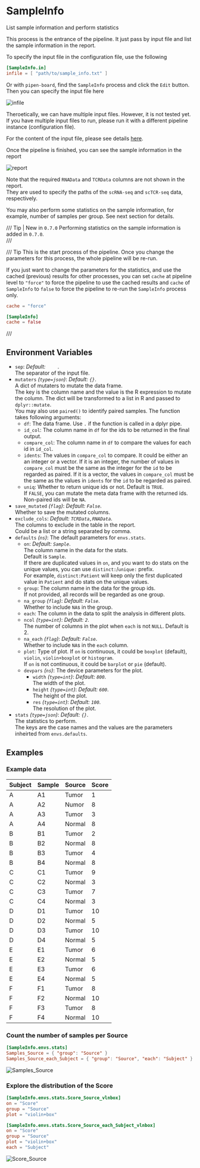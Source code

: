 # SampleInfo

List sample information and perform statistics



This process is the entrance of the pipeline. It just pass by input file and list
the sample information in the report.<br />

To specify the input file in the configuration file, use the following

```toml
[SampleInfo.in]
infile = [ "path/to/sample_info.txt" ]
```

Or with `pipen-board`, find the `SampleInfo` process and click the `Edit` button.<br />
Then you can specify the input file here

![infile](https://pwwang.github.io/immunopipe/processes/images/SampleInfo-infile.png)

Theroetically, we can have multiple input files. However, it is not tested yet.<br />
If you have multiple input files to run, please run it with a different pipeline
instance (configuration file).<br />

For the content of the input file, please see details
[here](https://pwwang.github.io/immunopipe/preparing-input/#metadata).<br />

Once the pipeline is finished, you can see the sample information in the report

![report](https://pwwang.github.io/immunopipe/processes/images/SampleInfo-report.png)

Note that the required `RNAData` and `TCRData` columns are not shown in the report.<br />
They are used to specify the paths of the `scRNA-seq` and `scTCR-seq` data, respectively.<br />

You may also perform some statistics on the sample information, for example,
number of samples per group. See next section for details.<br />

/// Tip | New in `0.7.0`
Performing statistics on the sample information is added in `0.7.0`.<br />
///

/// Tip
This is the start process of the pipeline. Once you change the parameters for
this process, the whole pipeline will be re-run.<br />

If you just want to change the parameters for the statistics, and use the
cached (previous) results for other processes, you can set `cache` at
pipeline level to `"force"` to force the pipeline to use the cached results
and `cache` of `SampleInfo` to `false` to force the pipeline to re-run the
`SampleInfo` process only.<br />

```toml
cache = "force"

[SampleInfo]
cache = false
```
///

## Environment Variables

- `sep`: *Default: `	`*. <br />
    The separator of the input file.<br />
- `mutaters` *(`type=json`)*: *Default: `{}`*. <br />
    A dict of mutaters to mutate the data frame.<br />
    The key is the column name and the value is the R expression
    to mutate the column. The dict will be transformed to a list in R
    and passed to `dplyr::mutate`.<br />
    You may also use `paired()` to identify paired samples. The function
    takes following arguments:<br />
    * `df`: The data frame. Use `.` if the function is called in
    a dplyr pipe.<br />
    * `id_col`: The column name in `df` for the ids to be returned in
    the final output.<br />
    * `compare_col`: The column name in `df` to compare the values for
    each id in `id_col`.<br />
    * `idents`: The values in `compare_col` to compare. It could be
    either an an integer or a vector. If it is an integer,
    the number of values in `compare_col` must be the same as
    the integer for the `id` to be regarded as paired. If it is
    a vector, the values in `compare_col` must be the same
    as the values in `idents` for the `id` to be regarded as paired.<br />
    * `uniq`: Whether to return unique ids or not. Default is `TRUE`.<br />
    If `FALSE`, you can mutate the meta data frame with the
    returned ids. Non-paired ids will be `NA`.<br />
- `save_mutated` *(`flag`)*: *Default: `False`*. <br />
    Whether to save the mutated columns.<br />
- `exclude_cols`: *Default: `TCRData,RNAData`*. <br />
    The columns to exclude in the table in the report.<br />
    Could be a list or a string separated by comma.<br />
- `defaults` *(`ns`)*:
    The default parameters for `envs.stats`.<br />
    - `on`: *Default: `Sample`*. <br />
        The column name in the data for the stats.<br />
        Default is `Sample`.<br />
        If there are duplicated values in `on`, and you want to do stats
        on the unique values, you can use `distinct:`/`unique:` prefix.<br />
        For example, `distinct:Patient` will keep only the first
        duplicated value in `Patient` and do stats on the unique values.<br />
    - `group`:
        The column name in the data for the group ids.<br />
        If not provided, all records will be regarded as one group.<br />
    - `na_group` *(`flag`)*: *Default: `False`*. <br />
        Whether to include `NA`s in the group.<br />
    - `each`:
        The column in the data to split the analysis in different
        plots.<br />
    - `ncol` *(`type=int`)*: *Default: `2`*. <br />
        The number of columns in the plot when `each`
        is not `NULL`. Default is 2.<br />
    - `na_each` *(`flag`)*: *Default: `False`*. <br />
        Whether to include `NA`s in the `each` column.<br />
    - `plot`:
        Type of plot. If `on` is continuous, it could be
        `boxplot` (default), `violin`, `violin+boxplot` or `histogram`.<br />
        If `on` is not continuous, it could be `barplot` or
        `pie` (default).<br />
    - `devpars` *(`ns`)*:
        The device parameters for the plot.<br />
        - `width` *(`type=int`)*: *Default: `800`*. <br />
            The width of the plot.<br />
        - `height` *(`type=int`)*: *Default: `600`*. <br />
            The height of the plot.<br />
        - `res` *(`type=int`)*: *Default: `100`*. <br />
            The resolution of the plot.<br />
- `stats` *(`type=json`)*: *Default: `{}`*. <br />
    The statistics to perform.<br />
    The keys are the case names and the values are the parameters
    inheirted from `envs.defaults`.<br />

## Examples

### Example data

| Subject | Sample | Source | Score |
| ------- | ------ | ------ | ----- |
| A       | A1     | Tumor  | 1     |
| A       | A2     | Numor  | 8     |
| A       | A3     | Tumor  |3      |
| A       | A4     | Normal |8      |
| B       | B1     | Tumor  |2      |
| B       | B2     | Normal |8      |
| B       | B3     | Tumor  |4      |
| B       | B4     | Normal |8      |
| C       | C1     | Tumor  |9      |
| C       | C2     | Normal |3      |
| C       | C3     | Tumor  |7      |
| C       | C4     | Normal |3      |
| D       | D1     | Tumor  |10     |
| D       | D2     | Normal |5      |
| D       | D3     | Tumor  |10     |
| D       | D4     | Normal |5      |
| E       | E1     | Tumor  |6      |
| E       | E2     | Normal |5      |
| E       | E3     | Tumor  |6      |
| E       | E4     | Normal |5      |
| F       | F1     | Tumor  |8      |
| F       | F2     | Normal |10     |
| F       | F3     | Tumor  |8      |
| F       | F4     | Normal |10     |

### Count the number of samples per Source

```toml
[SampleInfo.envs.stats]
Samples_Source = { "group": "Source" }
Samples_Source_each_Subject = { "group": "Source", "each": "Subject" }
```

![Samples_Source](https://pwwang.github.io/immunopipe/processes/images/SampleInfo_Samples_Source.png)

### Explore the distribution of the Score

```toml
[SampleInfo.envs.stats.Score_Source_vlnbox]
on = "Score"
group = "Source"
plot = "violin+box"

[SampleInfo.envs.stats.Score_Source_each_Subject_vlnbox]
on = "Score"
group = "Source"
plot = "violin+box"
each = "Subject"
```

![Score_Source](https://pwwang.github.io/immunopipe/processes/images/SampleInfo_Score_Source.png)

